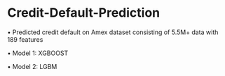 # Credit-Default-Prediction
•	Predicted credit default on Amex dataset consisting of 5.5M+ data with 189 features

•	Model 1: XGBOOST

•	Model 2: LGBM
